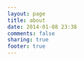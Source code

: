 ```yaml
---
layout: page
title: about
date: 2014-01-08 23:38
comments: false
sharing: true
footer: true
---
```

